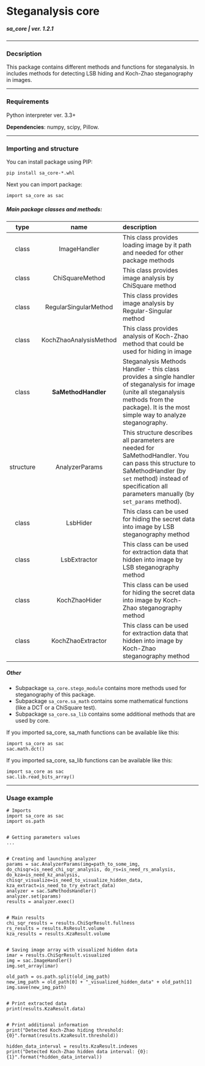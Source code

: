 # Steganalysis core

##### sa_core | ver. 1.2.1

***

### Decsription

This package contains different methods and functions for steganalysis. In includes methods for detecting LSB hiding and Koch-Zhao steganography in images.

***

### Requirements

Python interpreter ver. 3.3+

**Dependencies**: numpy, scipy, Pillow.

***

### Importing and structure

You can install package using PIP:

```
pip install sa_core-*.whl
```

Next you can import package:

```
import sa_core as sac
```

##### Main package classes and methods:

| type | name | description|
| :---: | :---: | :--- |
| class | ImageHandler | This class provides loading image by it path and needed for other package methods
| class | ChiSquareMethod | This class provides image analysis by ChiSquare method
| class | RegularSingularMethod | This class provides image analysis by Regular-Singular method
| class | KochZhaoAnalysisMethod | This class provides analysis of Koch-Zhao method that could be used for hiding in image
| class | **SaMethodHandler** | Steganalysis Methods Handler - this class provides a single handler of steganalysis for image (unite all steganalysis methods from the package). It is the most simple way to analyze steganography.
| structure | AnalyzerParams | This structure describes all parameters are needed for SaMethodHandler. You can pass this structure to SaMethodHandler (by `set` method) instead of specification all parameters manually (by `set_params` method).
| class | LsbHider | This class can be used for hiding the secret data into image by LSB steganography method
| class | LsbExtractor | This class can be used for extraction data that hidden into image by LSB steganography method
| class | KochZhaoHider | This class can be used for hiding the secret data into image by Koch-Zhao steganography method
| class | KochZhaoExtractor | This class can be used for extraction data that hidden into image by Koch-Zhao steganography method

##### Other

- Subpackage `sa_core.stego_module` contains more methods used for steganography of this package.
- Subpackage `sa_core.sa_math` contains some mathematical functions (like a DCT or a ChiSquare test).
- Subpackage `sa_core.sa_lib` contains some additional methods that are used by core.

If you imported sa_core, sa_math functions can be available like this:
```
import sa_core as sac
sac.math.dct()
```

If you imported sa_core, sa_lib functions can be available like this:
```
import sa_core as sac
sac.lib.read_bits_array()
```

***

### Usage example

```
# Imports
import sa_core as sac
import os.path


# Getting parameters values
...


# Creating and launching analyzer
params = sac.AnalyzerParams(img=path_to_some_img, do_chisqr=is_need_chi_sqr_analysis, do_rs=is_need_rs_analysis, do_kza=is_need_kz_analysis, chisqr_visualize=is_need_to_visualize_hidden_data, kza_extract=is_need_to_try_extract_data)
analyzer = sac.SaMethodsHandler()
analyzer.set(params)
results = analyzer.exec()


# Main results
chi_sqr_results = results.ChiSqrResult.fullness
rs_results = results.RsResult.volume
kza_results = results.KzaResult.volume


# Saving image array with visualized hidden data
imar = results.ChiSqrResult.visualized
img = sac.ImageHandler()
img.set_array(imar)

old_path = os.path.split(old_img_path)
new_img_path = old_path[0] + "_visualized_hidden_data" + old_path[1]
img.save(new_img_path)


# Print extracted data
print(results.KzaResult.data)


# Print additional information
print("Detected Koch-Zhao hiding threshold: {0}".format(results.KzaResult.threshold))

hidden_data_interval = results.KzaResult.indexes
print("Detected Koch-Zhao hidden data interval: {0}:{1}".format(*hidden_data_interval))
```
